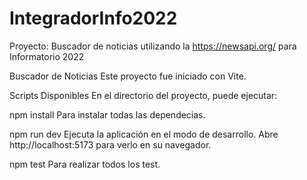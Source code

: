 # IntegradorInfo2022
Proyecto: Buscador de noticias utilizando la https://newsapi.org/ para Informatorio 2022

Buscador de Noticias
Este proyecto fue iniciado con Vite.

Scripts Disponibles
En el directorio del proyecto, puede ejecutar:

npm install
Para instalar todas las dependecias.

npm run dev
Ejecuta la aplicación en el modo de desarrollo.
Abre http://localhost:5173 para verlo en su navegador.

npm test
Para realizar todos los test.
